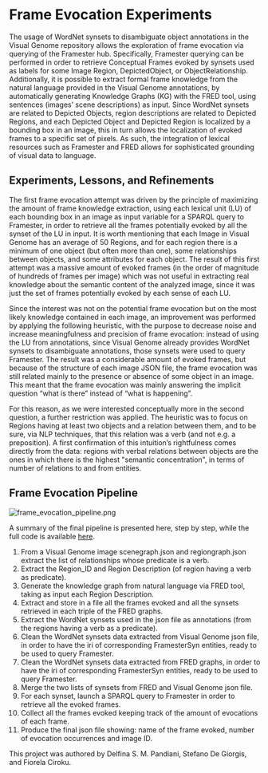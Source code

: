 # Frame Evocation Experiments

The usage of WordNet synsets to disambiguate object annotations in the Visual Genome repository allows the exploration of frame evocation via querying of the Framester hub. Specifically, Framester querying can be performed in order to retrieve Conceptual Frames evoked by synsets used as labels for some Image Region, DepictedObject, or ObjectRelationship. Additionally, it is possible to extract formal frame knowledge from the natural language provided in the Visual Genome annotations, by automatically generating Knowledge Graphs (KG) with the FRED tool, using sentences (images’ scene descriptions) as input. Since WordNet synsets are related to Depicted Objects, region descriptions are related to Depicted Regions, and each Depicted Object and Depicted Region is localized by a bounding box in an image, this in turn allows the localization of evoked frames to a specific set of pixels. As such, the integration of lexical resources such as Framester and FRED allows for sophisticated grounding of visual data to language.

## Experiments, Lessons, and Refinements

The first frame evocation attempt was driven by the principle of maximizing the amount of frame knowledge extraction, using each lexical unit (LU) of each bounding box in an image as input variable for a SPARQL query to Framester, in order to retrieve all the frames potentially evoked by all the synset of the LU in input. It is worth mentioning that each Image in Visual Genome has an average of 50 Regions, and for each region there is a minimum of one object (but often more than one), some relationships between objects, and some attributes for each object. The result of this first attempt was a massive amount of evoked frames (in the order of magnitude of hundreds of frames per image) which was not useful in extracting real knowledge about the semantic content of the analyzed image, since it was just the set of frames potentially evoked by each sense of each LU.

Since the interest was not on the potential frame evocation but on the most likely knowledge contained in each image, an improvement was performed by applying the following heuristic, with the purpose to decrease noise and increase meaningfulness and precision of frame evocation: instead of using the LU from annotations, since Visual Genome already provides WordNet synsets to disambiguate annotations, those synsets were used to query Framester. The result was a considerable amount of evoked frames, but because of the structure of each image JSON file, the frame evocation was still related mainly to the presence or absence of some object in an image. This meant that the frame evocation was mainly answering the implicit question “what is there” instead of “what is happening”. 

For this reason, as we were interested conceptually more in the second question, a further restriction was applied. The heuristic was to focus on Regions having at least two objects and a relation between them, and to be sure, via NLP techniques, that this relation was a verb (and not e.g. a preposition). A first confirmation of this intuition’s rightfulness comes directly from the data: regions with verbal relations between objects are the ones in which there is the highest "semantic concentration", in terms of number of relations to and from entities.



## Frame Evocation Pipeline

![frame_evocation_pipeline.png](https://raw.githubusercontent.com/delfimpandiani/visualsense/main/5_Frame_Evocation/frame_evocation_pipeline.png)

A summary of the final pipeline is presented here, step by step, while the full code is available [here](https://raw.githubusercontent.com/delfimpandiani/visualsense/main/5_Frame_Evocation/pipeline_cleaned.py).

1. From a Visual Genome image scenegraph.json and regiongraph.json extract the list of relationships whose predicate is a verb.
2. Extract the Region_ID and Region Description (of region having a verb as predicate).
3. Generate the knowledge graph from natural language via FRED tool, taking as input each Region Description.
4. Extract and store in a file all the frames evoked and all the synsets retrieved in each triple of the FRED graphs.
5. Extract the WordNet synsets used in the json file as annotations (from the regions having a verb as a predicate).
6. Clean the WordNet synsets data extracted from Visual Genome json file, in order to have the iri of corresponding FramesterSyn entities, ready to be used to query Framester.
7. Clean the WordNet synsets data extracted from FRED graphs, in order to have the iri of corresponding FramesterSyn entities, ready to be used to query Framester.
8. Merge the two lists of synsets from FRED and Visual Genome json file.
9. For each synset, launch a SPARQL query to Framester in order to retrieve all the evoked frames.
10. Collect all the frames evoked keeping track of the amount of evocations of each frame.
11. Produce the final json file showing: name of the frame evoked, number of evocation occurrences and image ID.


This project was authored by Delfina S. M. Pandiani, Stefano De Giorgis, and Fiorela Ciroku.
